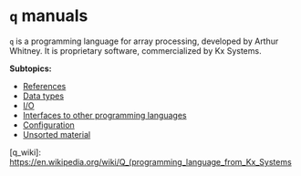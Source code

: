 # `q` manuals

`q` is a programming language for array processing, developed by Arthur Whitney. It is proprietary
software, commercialized by Kx Systems.

**Subtopics:**
- [References][references]
- [Data types][datatypes]
- [I/O][io]
- [Interfaces to other programming languages][interface]
- [Configuration][configuration]
- [Unsorted material][unsorted]


[references]: ./references.md
[io]: ./io.md
[configuration]: ./configuration.md
[datatypes]: ./datatypes/README.md
[interface]: ./interfaces/README.md
[unsorted]: ./unsorted.md
[q_wiki]: https://en.wikipedia.org/wiki/Q_(programming_language_from_Kx_Systems
